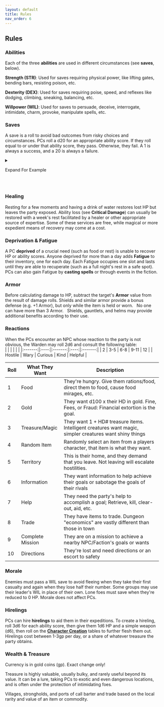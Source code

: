 ```yaml
---
layout: default
title: Rules
nav_order: 6
---
```

## Rules

### Abilities

Each of the three **abilities** are used in different circumstances (see **saves**, below).

**Strength (STR)**: Used for saves requiring physical power, like lifting gates, bending bars, resisting poison, etc.

**Dexterity (DEX)**: Used for saves requiring poise, speed, and reflexes like dodging, climbing, sneaking, balancing, etc.

**Willpower (WIL)**: Used for saves to persuade, deceive, interrogate, intimidate, charm, provoke, manipulate spells, etc.

### Saves

A save is a roll to avoid bad outcomes from risky choices and circumstances. PCs roll a d20 for an appropriate ability score. If they roll equal to or under that ability score, they pass. Otherwise, they fail. A 1 is always a success, and a 20 is always a failure.

<details markdown="block">

  <summary>

Expand For Example

 </summary>

 _Bea encounters a group of heavily-armed Goblins standing guard before a tunnel entrance. Her player carefully plots a course, recognizing that her 13 DEX makes sneaking past the guards the best option. She rolls a d20, and resulting in a 10 – a success!_

  

</details>

### Healing

Resting for a few moments and having a drink of water restores lost HP but leaves the party exposed. Ability loss (see **Critical Damage**) can usually be restored with a week's rest facilitated by a healer or other appropriate source of expertise. Some of these services are free, while magical or more expedient means of recovery may come at a cost.

### Deprivation & Fatigue

A PC **deprived** of a crucial need (such as food or rest) is unable to recover HP or ability scores. Anyone deprived for more than a day adds **Fatigue** to their inventory, one for each day. Each Fatigue occupies one slot and lasts until they are able to recuperate (such as a full night's rest in a safe spot). PCs can also gain Fatigue by **casting spells** or through events in the fiction.

### Armor

Before calculating damage to HP, subtract the target's **Armor** value from the result of damage rolls. Shields and similar armor provide a bonus defense (e.g. +1 Armor), but only while the item is held or worn.  
No one can have more than 3 Armor.  
Shields, gauntlets, and helms may provide additional benefits according to their use.

### Reactions

When the PCs encounter an NPC whose reaction to the party is not obvious, the Warden may roll 2d6 and consult the following table:  
|         |      |         |      |         |
|:-------:|:----:|:-------:|:----:|:-------:|
|    2    | 3-5  |   6-8   | 9-11 |   12    |
| Hostile | Wary | Curious | Kind | Helpful |

| Roll | What They Want   | Description                                                                                             |
| ---- | ---------------- | ------------------------------------------------------------------------------------------------------- |
| 1    | Food             | They're hungry. Give them rations/food, direct them to food, cause food mirages, etc.                   |
| 2    | Gold             | They want d100 x their HD in gold. Fine, Fees, or Fraud: Financial extortion is the goal.               |
| 3    | Treasure/Magic   | They want 1 + HD# treasure items. Intelligent creatures want magic, simpler creatures want shiny things |
| 4    | Random Item      | Randomly select an item from a players character, that item is what they want.                          |
| 5    | Territory        | This is their home, and they demand that you leave. Not leaving will escalate hostilities.              |
| 6    | Information      | They want information to help achieve their goals or sabotage the goals of their rivals                 |
| 7    | Help             | They need the party's help to accomplish a goal; Retrieve, kill, clear-out, aid, etc.                   |
| 8    | Trade            | They have items to trade. Dungeon "economics" are vastly different than those in town                   |
| 9    | Complete Mission | They are on a mission to achieve a nearby NPC/Faction's goals or wants                                  | 
| 10   | Directions       | They're lost and need directions or an escort to safety                                                 |

### Morale

Enemies must pass a WIL save to avoid fleeing when they take their first casualty and again when they lose half their number. Some groups may use their leader's WIL in place of their own. Lone foes must save when they're reduced to 0 HP. Morale does not affect PCs.

### Hirelings

PCs can hire **hirelings** to aid them in their expeditions. To create a hireling, roll 3d6 for each ability score, then give them 1d6 HP and a simple weapon (d6), then roll on the [**Character Creation**](#character-creation) tables to further flesh them out. Hirelings cost between 1-3gp per day, or a share of whatever treasure the party obtains.

### Wealth & Treasure

Currency is in gold coins (gp). Exact change only!

Treasure is highly valuable, usually bulky, and rarely useful beyond its value. It can be a lure, taking PCs to exotic and even dangerous locations, and is often under the protection of intimidating foes.

Villages, strongholds, and ports of call barter and trade based on the local rarity and value of an item or commodity.

